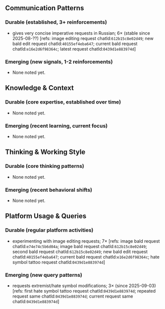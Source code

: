 ## Communication Patterns
### Durable (established, 3+ reinforcements)
- gives very concise imperative requests in Russian; 6× (stable since 2025-08-??) [refs: image editing request chatId:`612b15c8e02d49`; new bald edit request chatId:`40155ef4eba647`; current bald request chatId:`e16e2d6f98364c`; latest request chatId:`0439d1e883974d`]

### Emerging (new signals, 1-2 reinforcements)
- None noted yet.

## Knowledge & Context
### Durable (core expertise, established over time)
- None noted yet.

### Emerging (recent learning, current focus)
- None noted yet.

## Thinking & Working Style
### Durable (core thinking patterns)
- None noted yet.

### Emerging (recent behavioral shifts)
- None noted yet.

## Platform Usage & Queries
### Durable (regular platform activities)
- experimenting with image editing requests; 7× [refs: image bald request chatId:`e74e74c5b6d04a`; image bald request chatId:`612b15c8e02d49`; second bald request chatId:`612b15c8e02d49`; new bald edit request chatId:`40155ef4eba647`; current bald request chatId:`e16e2d6f98364c`; hate symbol tattoo request chatId:`0439d1e883974d`]

### Emerging (new query patterns)
- requests extremist/hate symbol modifications; 3× (since 2025-09-03) [refs: first hate symbol tattoo request chatId:`0439d1e883974d`; repeated request same chatId:`0439d1e883974d`; current request same chatId:`0439d1e883974d`]